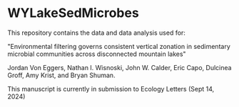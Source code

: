 # WYLakeSedMicrobes

This repository contains the data and data analysis used for:

"Environmental filtering governs consistent vertical zonation in sedimentary microbial communities across disconnected mountain lakes"

Jordan Von Eggers, Nathan I. Wisnoski, John W. Calder, Eric Capo, Dulcinea Groff, Amy Krist, and Bryan Shuman. 

This manuscript is currently in submission to Ecology Letters (Sept 14, 2024)
